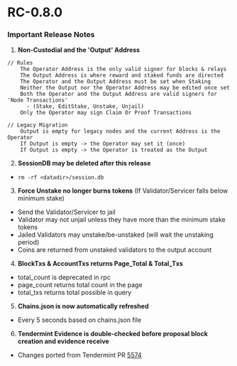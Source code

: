 # RC-0.8.0

### Important Release Notes
1) **Non-Custodial and the 'Output' Address**
```
// Rules
    The Operator Address is the only valid signer for blocks & relays
    The Output Address is where reward and staked funds are directed
    The Operator and the Output Address must be set when Staking
    Neither the Output nor the Operator Address may be edited once set
    Both the Operator and the Output Address are valid signers for 'Node Transactions'
      - (Stake, EditStake, Unstake, Unjail)
    Only the Operator may sign Claim Or Proof Transactions

// Legacy Migration
    Output is empty for legacy nodes and the current Address is the Operator
    If Output is empty -> the Operator may set it (once)
    If Output is empty -> the Operator is treated as the Output
```

2) **SessionDB may be deleted after this release**

* `rm -rf <datadir>/session.db`

3) **Force Unstake no longer burns tokens**
   (If Validator/Servicer falls below minimum stake)
- Send the Validator/Servicer to jail
- Validator may not unjail unless they have more than the minimum stake tokens
- Jailed Validators may unstake/be-unstaked (will wait the unstaking period)
- Coins are returned from unstaked validators to the output account

4) **BlockTxs & AccountTxs returns Page_Total & Total_Txs**
- total_count is deprecated in rpc
- page_count returns total count in the page
- total_txs returns total possible in query

5) **Chains.json is now automatically refreshed**
- Every 5 seconds based on chains.json file

6) **Tendermint Evidence is double-checked before proposal block creation and evidence receive**
- Changes ported from Tendermint PR [5574](https://github.com/tendermint/tendermint/pull/5574)

